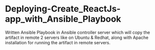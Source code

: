 # Deploying-Create_ReactJs-app_with_Ansible_Playbook
Written Ansible Playbook in Ansible controller server which will copy the artifact in remote 2 servers like on Ubuntu &amp; Redhat, along with Apache installation for running the artifact in remote servers.
